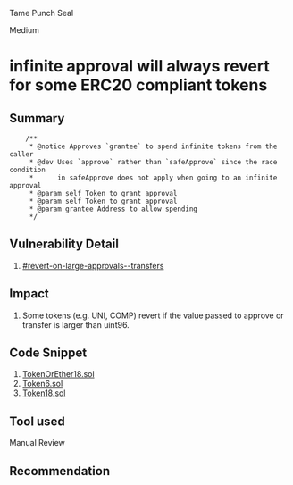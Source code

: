 Tame Punch Seal

Medium

# infinite approval will always revert for some ERC20 compliant tokens

## Summary

```solidity
    /**
     * @notice Approves `grantee` to spend infinite tokens from the caller
     * @dev Uses `approve` rather than `safeApprove` since the race condition
     *      in safeApprove does not apply when going to an infinite approval
     * @param self Token to grant approval
     * @param self Token to grant approval
     * @param grantee Address to allow spending
     */
```

## Vulnerability Detail
1. [#revert-on-large-approvals--transfers](https://github.com/d-xo/weird-erc20?tab=readme-ov-file#revert-on-large-approvals--transfers)

## Impact
1. Some tokens (e.g. UNI, COMP) revert if the value passed to approve or transfer is larger than uint96.

## Code Snippet
1. [TokenOrEther18.sol](https://github.com/sherlock-audit/2024-08-perennial-v2-update-3/blob/ac46a2fc8baf6c827ee20c69eecae66561a5c65f/root/contracts/token/types/TokenOrEther18.sol#L60)
2. [Token6.sol](https://github.com/sherlock-audit/2024-08-perennial-v2-update-3/blob/ac46a2fc8baf6c827ee20c69eecae66561a5c65f/root/contracts/token/types/Token6.sol#L45)
3. [Token18.sol](https://github.com/sherlock-audit/2024-08-perennial-v2-update-3/blob/ac46a2fc8baf6c827ee20c69eecae66561a5c65f/root/contracts/token/types/Token18.sol#L45)
## Tool used

Manual Review

## Recommendation